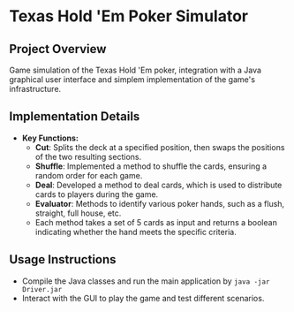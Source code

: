 # Texas Hold 'Em Poker Simulator

## Project Overview
Game simulation of the Texas Hold 'Em poker, integration with a Java graphical user interface and simplem implementation of the game's infrastructure.

## Implementation Details
     
   - **Key Functions:**
     - **Cut**: Splits the deck at a specified position, then swaps the positions of the two resulting sections.
     - **Shuffle**: Implemented a method to shuffle the cards, ensuring a random order for each game.
     - **Deal**: Developed a method to deal cards, which is used to distribute cards to players during the game.
     - **Evaluator**: Methods to identify various poker hands, such as a flush, straight, full house, etc.
     - Each method takes a set of 5 cards as input and returns a boolean indicating whether the hand meets the specific criteria.

## Usage Instructions
- Compile the Java classes and run the main application by `java -jar Driver.jar`
- Interact with the GUI to play the game and test different scenarios.
